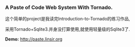 ### A Paste of Code Web System With Tornado.

这个简单的project是我读完Introduction-to-Tornado的练习作品,

采用Tornado+Sqlite3.并身没打算使用,就使用轻量级的Sqlite3了.

**Demo:** <http://paste.linsir.org>
